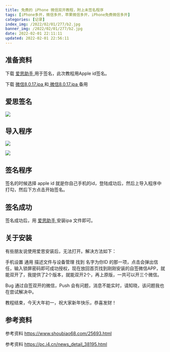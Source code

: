 ```yaml
---
title: 免费的 iPhone 微信双开教程，附上未签名程序
tags: [iPhone多开，微信多开，苹果微信多开，iPhone免费微信多开]
categories: [记录]
index_img: /2022/02/01/277/b2.jpg
banner_img: /2022/02/01/277/b2.jpg
date: 2022-02-01 22:11:11
updated: 2022-02-01 22:56:11
---
```


## 准备资料

下载 <a href="https://www.i4.cn/"> 爱思助手 </a> 用于签名，此次教程用Apple id签名。

下载 <a href="https://file.xxhat.xyz/%E5%BE%AE%E4%BF%A1%E5%8F%8C%E5%BC%80/WXDK_8.0.17.ipa"> 微信8.0.17.ipa </a>和<a href="https://file.xxhat.xyz/%E5%BE%AE%E4%BF%A1%E5%8F%8C%E5%BC%80/WXDK_8.0.18.ipa"> 微信8.0.17.ipa </a> 备用

## 爱思签名

![](/2022/02/01/277/i4.png)

## 导入程序

![](/2022/02/01/277/daoru.png)

![](/2022/02/01/277/daoru2.png)

## 签名程序

签名的时候选择 apple id 就是你自己手机的id，登陆成功后，然后上导入程序中打勾，然后下方点击开始签名。

## 签名成功

签名成功后，用 <a href="https://www.i4.cn/"> 爱思助手 </a> 安装ipa 文件即可。

## 关于安装

有些朋友说使用爱思安装后，无法打开。解决方法如下：

手机设置 通用 描述文件与设备管理  找到 名字为你ID 的那一项，点击会弹出信任，输入锁屏密码即可成功授权，现在放回首页找到刚刚安装的自签微信APP，就能双开了，我提供了2个版本，就能双开2个，再上原版，一共可以开三个微信。

Bug 通过自签双开的微信，Push 会有问题，消息不能实时，请知晓，该问题我也在尝试解决中。

教程结束，今天大年初一，祝大家新年快乐，恭喜发财！

## 参考资料

参考资料 https://www.shoubiao68.com/25693.html

参考资料 https://pc.i4.cn/news_detail_38195.html

